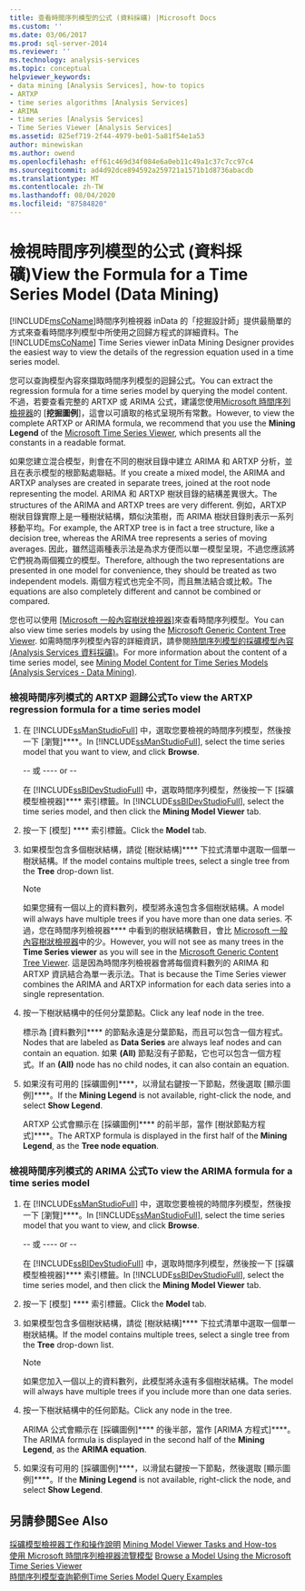```yaml
---
title: 查看時間序列模型的公式 (資料採礦) |Microsoft Docs
ms.custom: ''
ms.date: 03/06/2017
ms.prod: sql-server-2014
ms.reviewer: ''
ms.technology: analysis-services
ms.topic: conceptual
helpviewer_keywords:
- data mining [Analysis Services], how-to topics
- ARTXP
- time series algorithms [Analysis Services]
- ARIMA
- time series [Analysis Services]
- Time Series Viewer [Analysis Services]
ms.assetid: 825ef719-2f44-4979-be01-5a81f54e1a53
author: minewiskan
ms.author: owend
ms.openlocfilehash: eff61c469d34f084e6a0eb11c49a1c37c7cc97c4
ms.sourcegitcommit: ad4d92dce894592a259721a1571b1d8736abacdb
ms.translationtype: MT
ms.contentlocale: zh-TW
ms.lasthandoff: 08/04/2020
ms.locfileid: "87584820"
---
```

# <a name="view-the-formula-for-a-time-series-model-data-mining"></a><span data-ttu-id="7d765-102">檢視時間序列模型的公式 (資料採礦)</span><span class="sxs-lookup"><span data-stu-id="7d765-102">View the Formula for a Time Series Model (Data Mining)</span></span>
  <span data-ttu-id="7d765-103">[!INCLUDE[msCoName](../../includes/msconame-md.md)]時間序列檢視器 inData 的「挖掘設計師」提供最簡單的方式來查看時間序列模型中所使用之回歸方程式的詳細資料。</span><span class="sxs-lookup"><span data-stu-id="7d765-103">The [!INCLUDE[msCoName](../../includes/msconame-md.md)] Time Series viewer inData Mining Designer provides the easiest way to view the details of the regression equation used in a time series model.</span></span>  
  
 <span data-ttu-id="7d765-104">您可以查詢模型內容來擷取時間序列模型的迴歸公式。</span><span class="sxs-lookup"><span data-stu-id="7d765-104">You can extract the regression formula for a time series model by querying the model content.</span></span> <span data-ttu-id="7d765-105">不過，若要查看完整的 ARTXP 或 ARIMA 公式，建議您使用[Microsoft 時間序列檢視器](browse-a-model-using-the-microsoft-time-series-viewer.md)的 [**挖掘圖例**]，這會以可讀取的格式呈現所有常數。</span><span class="sxs-lookup"><span data-stu-id="7d765-105">However, to view the complete ARTXP or ARIMA formula, we recommend that you use the **Mining Legend** of the [Microsoft Time Series Viewer](browse-a-model-using-the-microsoft-time-series-viewer.md), which presents all the constants in a readable format.</span></span>  
  
 <span data-ttu-id="7d765-106">如果您建立混合模型，則會在不同的樹狀目錄中建立 ARIMA 和 ARTXP 分析，並且在表示模型的根節點處聯結。</span><span class="sxs-lookup"><span data-stu-id="7d765-106">If you create a mixed model, the ARIMA and ARTXP analyses are created in separate trees, joined at the root node representing the model.</span></span> <span data-ttu-id="7d765-107">ARIMA 和 ARTXP 樹狀目錄的結構差異很大。</span><span class="sxs-lookup"><span data-stu-id="7d765-107">The structures of the ARIMA and ARTXP trees are very different.</span></span> <span data-ttu-id="7d765-108">例如，ARTXP 樹狀目錄實際上是一種樹狀結構，類似決策樹，而 ARIMA 樹狀目錄則表示一系列移動平均。</span><span class="sxs-lookup"><span data-stu-id="7d765-108">For example, the ARTXP tree is in fact a tree structure, like a decision tree, whereas the ARIMA tree represents a series of moving averages.</span></span> <span data-ttu-id="7d765-109">因此，雖然這兩種表示法是為求方便而以單一模型呈現，不過您應該將它們視為兩個獨立的模型。</span><span class="sxs-lookup"><span data-stu-id="7d765-109">Therefore, although the two representations are presented in one model for convenience, they should be treated as two independent models.</span></span> <span data-ttu-id="7d765-110">兩個方程式也完全不同，而且無法結合或比較。</span><span class="sxs-lookup"><span data-stu-id="7d765-110">The equations are also completely different and cannot be combined or compared.</span></span>  
  
 <span data-ttu-id="7d765-111">您也可以使用 [ [Microsoft 一般內容樹狀檢視器]](../microsoft-generic-content-tree-viewer-data-mining.md)來查看時間序列模型。</span><span class="sxs-lookup"><span data-stu-id="7d765-111">You can also view time series models by using the [Microsoft Generic Content Tree Viewer](../microsoft-generic-content-tree-viewer-data-mining.md).</span></span> <span data-ttu-id="7d765-112">如需時間序列模型內容的詳細資訊，請參閱[時間序列模型的採礦模型內容 &#40;Analysis Services 資料採礦&#41;](mining-model-content-for-time-series-models-analysis-services-data-mining.md)。</span><span class="sxs-lookup"><span data-stu-id="7d765-112">For more information about the content of a time series model, see [Mining Model Content for Time Series Models &#40;Analysis Services - Data Mining&#41;](mining-model-content-for-time-series-models-analysis-services-data-mining.md).</span></span>  
  
### <a name="to-view-the-artxp-regression-formula-for-a-time-series-model"></a><span data-ttu-id="7d765-113">檢視時間序列模式的 ARTXP 迴歸公式</span><span class="sxs-lookup"><span data-stu-id="7d765-113">To view the ARTXP regression formula for a time series model</span></span>  
  
1.  <span data-ttu-id="7d765-114">在 [!INCLUDE[ssManStudioFull](../../includes/ssmanstudiofull-md.md)] 中，選取您要檢視的時間序列模型，然後按一下 [瀏覽]\*\*\*\*。</span><span class="sxs-lookup"><span data-stu-id="7d765-114">In [!INCLUDE[ssManStudioFull](../../includes/ssmanstudiofull-md.md)], select the time series model that you want to view, and click **Browse**.</span></span>  
  
     <span data-ttu-id="7d765-115">-- 或 --</span><span class="sxs-lookup"><span data-stu-id="7d765-115">-- or --</span></span>  
  
     <span data-ttu-id="7d765-116">在 [!INCLUDE[ssBIDevStudioFull](../../includes/ssbidevstudiofull-md.md)] 中，選取時間序列模型，然後按一下 [採礦模型檢視器]\*\*\*\* 索引標籤。</span><span class="sxs-lookup"><span data-stu-id="7d765-116">In [!INCLUDE[ssBIDevStudioFull](../../includes/ssbidevstudiofull-md.md)], select the time series model, and then click the **Mining Model Viewer** tab.</span></span>  
  
2.  <span data-ttu-id="7d765-117">按一下 [模型] \*\*\*\* 索引標籤。</span><span class="sxs-lookup"><span data-stu-id="7d765-117">Click the **Model** tab.</span></span>  
  
3.  <span data-ttu-id="7d765-118">如果模型包含多個樹狀結構，請從 [樹狀結構]\*\*\*\* 下拉式清單中選取一個單一樹狀結構。</span><span class="sxs-lookup"><span data-stu-id="7d765-118">If the model contains multiple trees, select a single tree from the **Tree** drop-down list.</span></span>  
  
    > [!NOTE]  
    >  <span data-ttu-id="7d765-119">如果您擁有一個以上的資料數列，模型將永遠包含多個樹狀結構。</span><span class="sxs-lookup"><span data-stu-id="7d765-119">A model will always have multiple trees if you have more than one data series.</span></span> <span data-ttu-id="7d765-120">不過，您在時間序列檢視器\*\*\*\* 中看到的樹狀結構數目，會比 [Microsoft 一般內容樹狀檢視器](../microsoft-generic-content-tree-viewer-data-mining.md)中的少。</span><span class="sxs-lookup"><span data-stu-id="7d765-120">However, you will not see as many trees in the **Time Series viewer** as you will see in the [Microsoft Generic Content Tree Viewer](../microsoft-generic-content-tree-viewer-data-mining.md).</span></span> <span data-ttu-id="7d765-121">這是因為時間序列檢視器會將每個資料數列的 ARIMA 和 ARTXP 資訊結合為單一表示法。</span><span class="sxs-lookup"><span data-stu-id="7d765-121">That is because the Time Series viewer combines the ARIMA and ARTXP information for each data series into a single representation.</span></span>  
  
4.  <span data-ttu-id="7d765-122">按一下樹狀結構中的任何分葉節點。</span><span class="sxs-lookup"><span data-stu-id="7d765-122">Click any leaf node in the tree.</span></span>  
  
     <span data-ttu-id="7d765-123">標示為 [資料數列]\*\*\*\* 的節點永遠是分葉節點，而且可以包含一個方程式。</span><span class="sxs-lookup"><span data-stu-id="7d765-123">Nodes that are labeled as **Data Series** are always leaf nodes and can contain an equation.</span></span> <span data-ttu-id="7d765-124">如果 **(All)** 節點沒有子節點，它也可以包含一個方程式。</span><span class="sxs-lookup"><span data-stu-id="7d765-124">If an **(All)** node has no child nodes, it can also contain an equation.</span></span>  
  
5.  <span data-ttu-id="7d765-125">如果沒有可用的 [採礦圖例]\*\*\*\*，以滑鼠右鍵按一下節點，然後選取 [顯示圖例]\*\*\*\*。</span><span class="sxs-lookup"><span data-stu-id="7d765-125">If the **Mining Legend** is not available, right-click the node, and select **Show Legend**.</span></span>  
  
     <span data-ttu-id="7d765-126">ARTXP 公式會顯示在 [採礦圖例]\*\*\*\* 的前半部，當作 [樹狀節點方程式]\*\*\*\*。</span><span class="sxs-lookup"><span data-stu-id="7d765-126">The ARTXP formula is displayed in the first half of the **Mining Legend**, as the **Tree node equation**.</span></span>  
  
### <a name="to-view-the-arima-formula-for-a-time-series-model"></a><span data-ttu-id="7d765-127">檢視時間序列模式的 ARIMA 公式</span><span class="sxs-lookup"><span data-stu-id="7d765-127">To view the ARIMA formula for a time series model</span></span>  
  
1.  <span data-ttu-id="7d765-128">在 [!INCLUDE[ssManStudioFull](../../includes/ssmanstudiofull-md.md)] 中，選取您要檢視的時間序列模型，然後按一下 [瀏覽]\*\*\*\*。</span><span class="sxs-lookup"><span data-stu-id="7d765-128">In [!INCLUDE[ssManStudioFull](../../includes/ssmanstudiofull-md.md)], select the time series model that you want to view, and click **Browse**.</span></span>  
  
     <span data-ttu-id="7d765-129">-- 或 --</span><span class="sxs-lookup"><span data-stu-id="7d765-129">-- or --</span></span>  
  
     <span data-ttu-id="7d765-130">在 [!INCLUDE[ssBIDevStudioFull](../../includes/ssbidevstudiofull-md.md)] 中，選取時間序列模型，然後按一下 [採礦模型檢視器]\*\*\*\* 索引標籤。</span><span class="sxs-lookup"><span data-stu-id="7d765-130">In [!INCLUDE[ssBIDevStudioFull](../../includes/ssbidevstudiofull-md.md)], select the time series model, and then click the **Mining Model Viewer** tab.</span></span>  
  
2.  <span data-ttu-id="7d765-131">按一下 [模型] \*\*\*\* 索引標籤。</span><span class="sxs-lookup"><span data-stu-id="7d765-131">Click the **Model** tab.</span></span>  
  
3.  <span data-ttu-id="7d765-132">如果模型包含多個樹狀結構，請從 [樹狀結構]\*\*\*\* 下拉式清單中選取一個單一樹狀結構。</span><span class="sxs-lookup"><span data-stu-id="7d765-132">If the model contains multiple trees, select a single tree from the **Tree** drop-down list.</span></span>  
  
    > [!NOTE]  
    >  <span data-ttu-id="7d765-133">如果您加入一個以上的資料數列，此模型將永遠有多個樹狀結構。</span><span class="sxs-lookup"><span data-stu-id="7d765-133">The model will always have multiple trees if you include more than one data series.</span></span>  
  
4.  <span data-ttu-id="7d765-134">按一下樹狀結構中的任何節點。</span><span class="sxs-lookup"><span data-stu-id="7d765-134">Click any node in the tree.</span></span>  
  
     <span data-ttu-id="7d765-135">ARIMA 公式會顯示在 [採礦圖例]\*\*\*\* 的後半部，當作 [ARIMA 方程式]\*\*\*\*。</span><span class="sxs-lookup"><span data-stu-id="7d765-135">The ARIMA formula is displayed in the second half of the **Mining Legend**, as the **ARIMA equation**.</span></span>  
  
5.  <span data-ttu-id="7d765-136">如果沒有可用的 [採礦圖例]\*\*\*\*，以滑鼠右鍵按一下節點，然後選取 [顯示圖例]\*\*\*\*。</span><span class="sxs-lookup"><span data-stu-id="7d765-136">If the **Mining Legend** is not available, right-click the node, and select **Show Legend**.</span></span>  
  
## <a name="see-also"></a><span data-ttu-id="7d765-137">另請參閱</span><span class="sxs-lookup"><span data-stu-id="7d765-137">See Also</span></span>  
 <span data-ttu-id="7d765-138">[採礦模型檢視器工作和操作說明](mining-model-viewer-tasks-and-how-tos.md) </span><span class="sxs-lookup"><span data-stu-id="7d765-138">[Mining Model Viewer Tasks and How-tos](mining-model-viewer-tasks-and-how-tos.md) </span></span>  
 <span data-ttu-id="7d765-139">[使用 Microsoft 時間序列檢視器流覽模型](browse-a-model-using-the-microsoft-time-series-viewer.md) </span><span class="sxs-lookup"><span data-stu-id="7d765-139">[Browse a Model Using the Microsoft Time Series Viewer](browse-a-model-using-the-microsoft-time-series-viewer.md) </span></span>  
 [<span data-ttu-id="7d765-140">時間序列模型查詢範例</span><span class="sxs-lookup"><span data-stu-id="7d765-140">Time Series Model Query Examples</span></span>](time-series-model-query-examples.md)  
  
  
